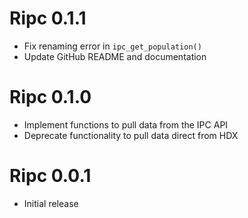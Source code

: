 # Ripc 0.1.1

* Fix renaming error in `ipc_get_population()`
* Update GitHub README and documentation

# Ripc 0.1.0

* Implement functions to pull data from the IPC API
* Deprecate functionality to pull data direct from HDX

# Ripc 0.0.1

* Initial release
